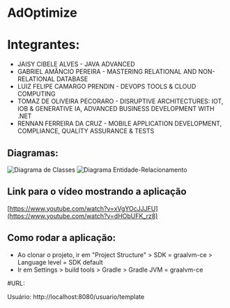 # AdOptimize

# Integrantes: 
- JAISY CIBELE ALVES - JAVA ADVANCED
- GABRIEL AMÂNCIO PEREIRA - MASTERING RELATIONAL AND NON-RELATIONAL DATABASE 
- LUIZ FELIPE CAMARGO PRENDIN - DEVOPS TOOLS & CLOUD COMPUTING
- TOMAZ DE OLIVEIRA PECORARO - DISRUPTIVE ARCHITECTURES: IOT, IOB & GENERATIVE IA, ADVANCED BUSINESS DEVELOPMENT WITH .NET  
- RENNAN FERREIRA DA CRUZ - MOBILE APPLICATION DEVELOPMENT, COMPLIANCE, QUALITY ASSURANCE & TESTS

## Diagramas: 

![Diagrama de Classes](https://github.com/jaisycibele/AdOptimize/assets/117952554/e45c028d-e95f-472e-ba97-c4eadfd53b10)
![Diagrama Entidade-Relacionamento](https://github.com/jaisycibele/AdOptimize/assets/117952554/89929a04-e9cb-4acd-849d-ba4bcadfa63a)

## Link para o vídeo mostrando a aplicação

[https://www.youtube.com/watch?v=xVgYOcJJJFU](https://www.youtube.com/watch?v=dHObUFK_rz8)

## Como rodar a aplicação:
- Ao clonar o projeto, ir em "Project Structure" > SDK = graalvm-ce > Language level = SDK default
- Ir em Settings > build tools > Gradle > Gradle JVM = graalvm-ce

#URL:

Usuário:
http://localhost:8080/usuario/template


